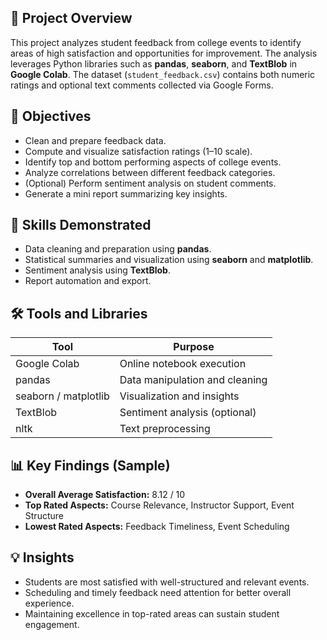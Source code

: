 ## 📄 Project Overview
This project analyzes student feedback from college events to identify areas of high satisfaction and opportunities for improvement. The analysis leverages Python libraries such as **pandas**, **seaborn**, and **TextBlob** in **Google Colab**. The dataset (`student_feedback.csv`) contains both numeric ratings and optional text comments collected via Google Forms.

## 🎯 Objectives
- Clean and prepare feedback data.
- Compute and visualize satisfaction ratings (1–10 scale).
- Identify top and bottom performing aspects of college events.
- Analyze correlations between different feedback categories.
- (Optional) Perform sentiment analysis on student comments.
- Generate a mini report summarizing key insights.

## 🧠 Skills Demonstrated
- Data cleaning and preparation using **pandas**.
- Statistical summaries and visualization using **seaborn** and **matplotlib**.
- Sentiment analysis using **TextBlob**.
- Report automation and export.

## 🛠️ Tools and Libraries
| Tool | Purpose |
|------|----------|
| Google Colab | Online notebook execution |
| pandas | Data manipulation and cleaning |
| seaborn / matplotlib | Visualization and insights |
| TextBlob | Sentiment analysis (optional) |
| nltk | Text preprocessing |

## 📊 Key Findings (Sample)
- **Overall Average Satisfaction:** 8.12 / 10  
- **Top Rated Aspects:** Course Relevance, Instructor Support, Event Structure  
- **Lowest Rated Aspects:** Feedback Timeliness, Event Scheduling  

## 💡 Insights
- Students are most satisfied with well-structured and relevant events.  
- Scheduling and timely feedback need attention for better overall experience.  
- Maintaining excellence in top-rated areas can sustain student engagement.
